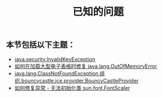 ﻿---
title: 已知的问题
type: docs
weight: 1091
url: /zh/java/known-issues/
---
## **本节包括以下主题：**
- [java.security.InvalidKeyException](/cells/zh/java/java-security-invalidkeyexception/)
- [如何在加载大型电子表格时修复 java.lang.OutOfMemoryError](/cells/zh/java/how-to-fix-the-java-lang-outofmemoryerror-while-loading-large-spreadsheets/)
- [java.lang.ClassNotFoundException 组织.bouncycastle.jce.provider.BouncyCastleProvider](/cells/zh/java/java-lang-classnotfoundexception-org-bouncycastle-jce-provider-bouncycastleprovider/)
- [如何修复异常 - 无法初始化类 sun.font.FontScaler](/cells/zh/java/how-to-fix-exception-could-not-initialize-class-sun-font-fontscaler/)
